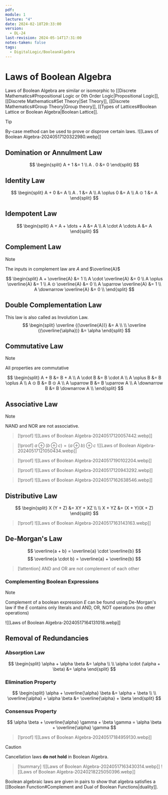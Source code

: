 ```yaml
---
pdf: 
module: 1
lecture: "4"
date: 2024-02-18T20:33:00
version:
  - DL-24
last-revision: 2024-05-14T17:31:00
notes-taken: false
tags:
  - DigitalLogic/BooleanAlgebra
---
```

# Laws of Boolean Algebra
Laws of Boolean Algebra are similar or isomorphic to [[Discrete Mathematics#Propositional Logic or 0th Order Logic|Propositional Logic]], [[Discrete Mathematics#Set Theory|Set Theory]], [[Discrete Mathematics#Group Theory|Group theory]], [[Types of Lattices#Boolean Lattice or Boolean Algebra|Boolean Lattice]].

> [!tip] 
> By-case method can be used to prove or disprove certain laws.
> ![[Laws of Boolean Algebra-20240517120322980.webp]]

## Domination or Annulment Law
$$
\begin{split}
A + 1 &= 1 \\ 
A . 0 &= 0 
\end{split}
$$

## Identity Law
$$
\begin{split}
A + 0 &= A \\
A . 1 &= A \\
A \oplus 0 &= A \\
A ⊙ 1 &= A
\end{split}
$$

## Idempotent Law
$$
\begin{split}
A + A + \dots + A &= A \\
A \cdot A \cdots A &= A
\end{split}
$$

## Complement Law
> [!NOTE] 
> The inputs in complement law are $A$ and $\overline{A}$

$$
\begin{split}
A + \overline{A} &= 1 \\
A \cdot \overline{A} &= 0 \\
A \oplus \overline{A} &= 1 \\
A ⊙ \overline{A} &= 0 \\
A \uparrow \overline{A} &= 1 \\
A \downarrow \overline{A} &= 0 \\
\end{split}
$$

## Double Complementation Law
This law is also called as Involution Law.
$$
\begin{split}
\overline {(\overline{A})} &= A \\ \\
\overline {(\overline{\alpha})} &= \alpha
\end{split}
$$
## Commutative Law
> [!NOTE] 
> All properties are commutative

$$
\begin{split}
A + B &= B + A \\
A \cdot B &= B \cdot A \\
A \oplus  B &= B \oplus  A \\
A ⊙ B &= B ⊙ A \\
A \uparrow B &= B \uparrow A \\
A \downarrow B &= B \downarrow A \\
\end{split}
$$

## Associative Law
> [!NOTE] 
> NAND and NOR are not associative.

> [!proof] 
> ![[Laws of Boolean Algebra-20240517120057442.webp]]

> [!proof] 
> $a \oplus (b \oplus c) = (a \oplus b) \oplus c$
> ![[Laws of Boolean Algebra-20240517121050434.webp]]

> [!proof] 
> ![[Laws of Boolean Algebra-20240517190102204.webp]]

> [!proof] 
> ![[Laws of Boolean Algebra-20240517120943292.webp]]

> [!proof] 
> ![[Laws of Boolean Algebra-20240517162638546.webp]]

## Distributive Law
$$
\begin{split}
X (Y + Z) &= XY + XZ \\ \\
X + YZ &= (X + Y)(X + Z) 
\end{split}
$$

> [!proof] 
> ![[Laws of Boolean Algebra-20240517163143163.webp]]

## De-Morgan's Law
$$
\overline{a + b} = \overline{a} \cdot \overline{b}
$$
$$
\overline{a \cdot b} = \overline{a} + \overline{b}
$$

> [!attention] 
> AND and OR are not complement of each other

### Complementing Boolean Expressions

> [!NOTE] 
> Complement of a boolean expression $E$ can be found using De-Morgan's law if the $E$ contains only literals and AND, OR, NOT operations (no other operations)

![[Laws of Boolean Algebra-20240517164131018.webp]]

## Removal of Redundancies

### Absorption Law
$$
\begin{split}
\alpha + \alpha \beta &= \alpha \\ \\
\alpha \cdot (\alpha + \beta) &= \alpha 
\end{split}
$$

### Elimination Property
$$
\begin{split}
\alpha + \overline{\alpha} \beta &= \alpha + \beta \\ \\
\overline{\alpha} + \alpha  \beta &= \overline{\alpha} + \beta 
\end{split}
$$

### Consensus Property
$$
\alpha \beta + \overline{\alpha} \gamma + \beta \gamma = \alpha \beta + \overline{\alpha} \gamma
$$

> [!proof] 
> ![[Laws of Boolean Algebra-20240517184959130.webp]]


> [!caution] 
> Cancellation laws **do not hold** in Boolean Algebra.


> [!summary] 
> ![[Laws of Boolean Algebra-20240517163430314.webp]]
> ![[Laws of Boolean Algebra-20240218225050396.webp]]

Boolean algebraic laws are given in pairs to show that algebra satisfies a [[Boolean Function#Complement and Dual of Boolean Functions|duality]].